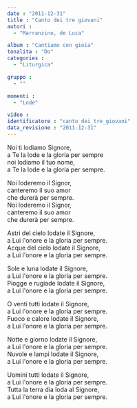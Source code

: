```yaml
---
date : "2011-12-31"
title : "Canto dei tre giovani"
autori : 
  - "Marranzino, de Luca"

album : "Cantiamo con gioia"
tonalita : "Do"
categories : 
  - "Liturgica"

gruppo : 
  - ""

momenti : 
  - "Lode"

video : 
identificatore : "canto_dei_tre_giovani"
data_revisione : "2011-12-31"
---
```

  
  
Noi ti lodiamo Signore,  
a Te la lode e la gloria per sempre  
noi lodiamo il tuo nome,  
a Te la lode e la gloria per sempre.  
  
  
Noi loderemo il Signor,  
canteremo il suo amor  
che durerà per sempre.  
Noi loderemo il Signor,  
canteremo il suo amor  
che durerà per sempre.  
  
  
  
Astri del cielo lodate il Signore,  
a Lui l'onore e la gloria per sempre.  
Acque del cielo lodate il Signore,  
a Lui l'onore e la gloria per sempre.  
  
  
  
Sole e luna lodate il Signore,  
a Lui l'onore e la gloria per sempre.  
Piogge e rugiade lodate il Signore,  
a Lui l'onore e la gloria per sempre.  
  
  
  
O venti tutti lodate il Signore,  
a Lui l'onore e la gloria per sempre.  
Fuoco e calore lodate il Signore,  
a Lui l'onore e la gloria per sempre.  
  
  
  
Notte e giorno lodate il Signore,  
a Lui l'onore e la gloria per sempre.  
Nuvole e lampi lodate il Signore,  
a Lui l'onore e la gloria per sempre.  
  
  
  
Uomini tutti lodate il Signore,  
a Lui l'onore e la gloria per sempre.  
Tutta la terra dia loda al Signore,  
a Lui l'onore e la gloria per sempre.  
  
  
  
  
